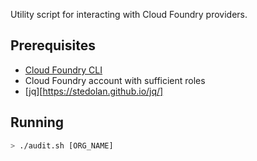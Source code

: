 Utility script for interacting with Cloud Foundry providers.

## Prerequisites

- [Cloud Foundry CLI][cli]
- Cloud Foundry account with sufficient roles
- [jq][https://stedolan.github.io/jq/]

## Running

```sh
> ./audit.sh [ORG_NAME]
```

[cli]: https://console.run.pivotal.io/tools
[jq]:  https://stedolan.github.io/jq/
